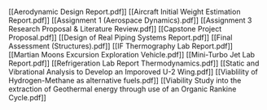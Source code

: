 [[Aerodynamic Design Report.pdf]]
[[Aircraft Initial Weight Estimation Report.pdf]]
[[Assignment 1 (Aerospace Dynamics).pdf]]
[[Assignment 3 Research Proposal & Literature Review.pdf]]
[[Capstone Project Proposal.pdf]]
[[Design of Real Piping Systems Report.pdf]]
[[Final Assessment (Structures).pdf]]
[[IF Thermography Lab Report.pdf]]
[[Martian Moons Excursion Exploration Vehicle.pdf]]
[[Mini-Turbo Jet Lab Report.pdf]]
[[Refrigeration Lab Report Thermodynamics.pdf]]
[[Static and Vibrational Analysis to Develop an Imporoved U-2 Wing.pdf]]
[[Viablility of Hydrogen-Methane as alternative fuels.pdf]]
[[Viability Study into the extraction of Geothermal energy through use of an Organic Rankine Cycle.pdf]]

